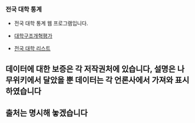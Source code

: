 ﻿### 전국 대학 통계

- 전국 대학 통계 웹 프로그램입니다.

- [대학구조개혁평가](https://namu.wiki/w/%EB%8C%80%ED%95%99%EA%B5%AC%EC%A1%B0%EA%B0%9C%ED%98%81%ED%8F%89%EA%B0%80)
	
- [전국 대학 리스트](https://namu.wiki/w/%EB%8C%80%ED%95%9C%EB%AF%BC%EA%B5%AD%EC%9D%98%20%EB%8C%80%ED%95%99%EA%B5%90%20%EB%AA%A9%EB%A1%9D)

## 데이터에 대한 보증은 각 저작권처에 있습니다, 설명은 나무위키에서 달았을 뿐 데이터는 각 언론사에서 가져와 표시하였습니다

## 출처는 명시해 놓겠습니다